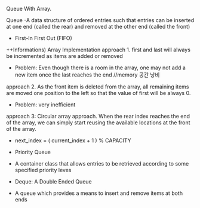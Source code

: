 Queue With Array.

Queue
-A data structure of ordered entries such that entries can be inserted at one end (called the rear) and removed at the other end (called the front)
- First-In First Out (FIFO)

++Informations)
Array Implementation
approach 1. 
first and last will always be incremented as items are added or removed
- Problem: Even though there is a room in the array, one may not add a new item once the last reaches the end //memory 공간 낭비

approach 2. 
As the front item is deleted from the array, all remaining items are moved one position to the left so that the value of first will be always 0.
- Problem: very inefficient

approach 3: Circular array approach. 
When the rear index reaches the end of the array, we can simply start reusing the available locations at the front of the array.
- next_index = ( current_index + 1 ) % CAPACITY

* Priority Queue
- A container class that allows entries to be retrieved according to some specified priority leves

* Deque: A Double Ended Queue
- A queue which provides a means to insert and remove items at both ends